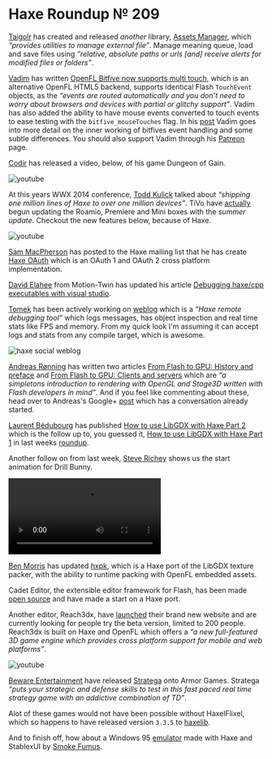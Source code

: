 [_template]: ../templates/roundup.html
[“”]: a ""
# Haxe Roundup № 209

[Taigolr][tw1] has created and released _another_ library, [Assets Manager], which
_“provides utilities to manage external file”_. Manage meaning queue, load and save 
files using _“relative, absolute paths or urls [and] receive alerts for modified
files or folders”_.

[Vadim][tw2] has written [OpenFL Bitfive now supports multi touch][l1], which is an
alternative OpenFL HTML5 backend, supports identical Flash `TouchEvent` objects, 
as the _“events are routed automatically and you don't need to worry about browsers
and devices with partial or glitchy support”_. Vadim has also added the ability to have
mouse events converted to touch events to ease testing with the `bitfive_mouseTouches`
flag. In his [post][l1] Vadim goes into more detail on the inner working of bitfives
event handling and some subtle differences. You should also support Vadim through his
[Patreon][l2] page.

[Codir][tw3] has released a video, below, of his game Dungeon of Gain.

![youtube](TqbSELKBqBE)

At this years WWX 2014 conference, [Todd Kulick][tw4] talked about _“shipping one million
lines of Haxe to over one million devices”_. TiVo have [actually][l3] begun updating the
Roamio, Premiere and Mini boxes with the _summer update_. Checkout the new features 
below, because of Haxe.

![youtube](mbJmbXU4PlU)

[Sam MacPherson][tw5] has posted to the Haxe mailing list that he has create [Haxe OAuth]
which is an OAuth 1 and OAuth 2 cross platform implementation.

[David Elahee][tw6] from Motion-Twin has updated his article [Debugging haxe/cpp 
executables with visual studio][l4]. 

[Tomek][tw7] has been actively working on [weblog] which is a _“Haxe remote debugging
tool”_ which logs messages, has object inspection and real time stats like FPS and memory.
From my quick look I'm assuming it can accept logs and stats from any compile target,
which is awesome.

![haxe social weblog](/img/209/weblog.png "Weblog Realtime stats")

[Andreas Rønning][tw8] has written two articles [From Flash to GPU: History and preface][l5]
and [From Flash to GPU: Clients and servers][l6] which are _“a simpletons introduction
to rendering with OpenGL and Stage3D written with Flash developers in mind”_. And if 
you feel like commenting about these, head over to Andreas's Google+ [post][l7] which
has a conversation already started.

[Laurent Bédubourg][tw9] has published [How to use LibGDX with Haxe Part 2][l8] which
is the follow up to, you guessed it, [How to use LibGDX with Haxe Part 1][l9] in
last weeks [roundup][l10].

Another follow on from last week, [Steve Richey][tw10] shows us the start animation for
Drill Bunny.

![haxe drill bunny](/img/209/drillbunny.mp4)

[Ben Morris][tw11] has updated [hxpk], which is a Haxe port of the LibGDX texture packer,
with the ability to runtime packing with OpenFL embedded assets.

Cadet Editor, the extensible editor framework for Flash, has been made [open source][l11]
and have made a start on a Haxe port.

Another editor, Reach3dx, have [launched][l12] their brand new website and are currently
looking for people try the beta version, limited to 200 people. Reach3dx is built on
Haxe and OpenFL which offers a _“a new full-featured 3D game engine which provides 
cross platform support for mobile and web platforms”_.

![youtube](TyxgMIDSJQw)

[Beware Entertainment][tw12] have released [Stratega][l13] onto Armor Games. Stratega
_“puts your strategic and defense skills to test in this fast paced real time strategy
game with an addictive combination of TD”_.

Alot of these games would not have been possible without HaxelFlixel, which so happens
to have released version `3.3.5` to [haxelib][l14].

And to finish off, how about a Windows 95 [emulator] made with Haxe and StablexUI by
[Smoke Fumus][tw13].

[emulator]: http://haxe.io/@smokefumus/Nostalgia01.swf "Windows 95 Emulator"
[hxpk]: https://github.com/bendmorris/hxpk "Hxpk on GitHub"
[assets manager]: https://github.com/ProG4mr/assetsmanager/ "Assets Manager on GitHub"
[haxe oauth]: https://github.com/Blank101/haxe-oauth "Haxe OAuth on GitHub"
[weblog]: https://github.com/zasmarkany/weblog "Weblog on GitHub"
	
[tw1]: https://twitter.com/prog4mr "@prog4mr"
[tw2]: https://twitter.com/yellowafterlife "@yellowafterlife"
[tw3]: https://twitter.com/Defroids "@Defroids"
[tw4]: https://twitter.com/kulick "@kulick"
[tw5]: https://twitter.com/sgmacpherson "@sgmacpherson"
[tw6]: https://twitter.com/blackmagic_mt "@blackmagic_mt"
[tw7]: https://twitter.com/lleqsnoom "@lleqsnoom"
[tw8]: https://twitter.com/sunjammer "@sunjammer"
[tw9]: https://twitter.com/labe_me "@labe_me"
[tw10]: https://twitter.com/stvr_tweets "@stvr_tweets"
[tw11]: https://twitter.com/monsterfacegame "@monsterfacegame"
[tw12]: https://twitter.com/BewareHQ "@BewareHQ"
[tw13]: https://twitter.com/smokefumus "@smokefumus"
	
[l1]: http://yal.cc/bitfive-now-with-multitouch/ "OpenFL Bitfive now supports multitouch"
[l2]: http://www.patreon.com/yellowafterlife "Support Vadim on Patreon"
[l3]: http://www.tivocommunity.com/tivo-vb/showthread.php?p=10171579#post10171579 "TiVo 20.4.2 Release Notes"
[l4]: http://delahee.wordpress.com/2014/07/10/debugging-haxe-with-visual-studio/ "Debugging Haxe C++ executables with Visual Studio"
[l5]: http://www.doomsday.no/articles/flash2gpu/flash2gpu1.html "From Flash to GPU: History and Preface"
[l6]: http://www.doomsday.no/articles/flash2gpu/flash2gpu2.html "From Flash to GPU: Clients and Servers"
[l7]: https://plus.google.com/+AndreasR%C3%B8nning/posts/Zbh6wdrg8h4 "From Flash to GPU Part 1 and 2"
[l8]: http://labe.me/en/blog/posts/2014-07-14-libgdx-with-haxe-2.html#.U8fR5fldWSr "How to use LibGDX with Haxe Part 2"
[l9]: http://labe.me/en/blog/posts/2014-05-05-libgdx-with-haxe.html "How to use LibGDX with Haxe Part 1"
[l10]: http://haxe.io/roundups/208/ "Haxe Roundup № 208"
[l11]: http://robertsilverton.com/2014/07/10/cadeteditor-open-sourced/ "Entire CadetEditor Stack Open Sourced"
[l12]: http://reach3dx.com/ "New Reach3dx Website"
[l13]: http://armorgames.com/play/15993/stratega "Stratega on ArmorGames"
[l14]: http://lib.haxe.org/p/flixel "HaxeFlixel on HaxeLib"